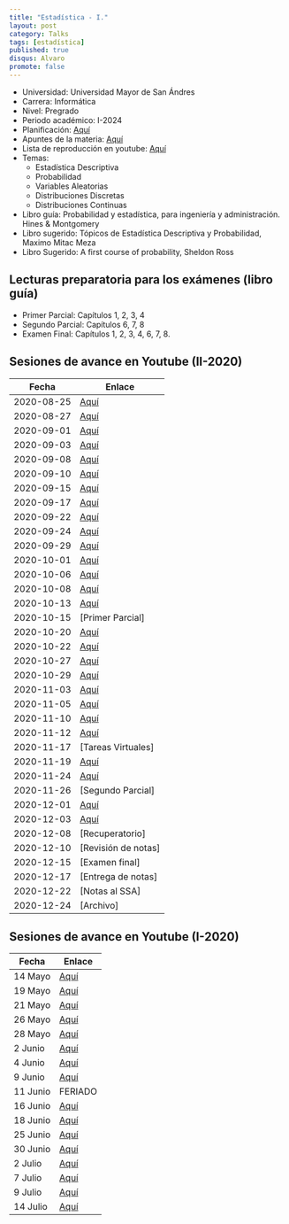 ```yaml
---
title: "Estadística - I."
layout: post
category: Talks
tags: [estadística]
published: true
disqus: Alvaro
promote: false
---
```


* Universidad: Universidad Mayor de San Ándres
* Carrera: Informática
* Nivel: Pregrado
* Periodo académico: I-2024
* Planificación: [Aquí](https://alvarolimber.github.io/images/est133_I2024.pdf)
* Apuntes de la materia: [Aquí](https://alvarolimber.github.io/EST-133/_book/)
* Lista de reproducción en youtube: [Aquí](https://www.youtube.com/playlist?list=PL1bQNHPTDXvJpLlrZXevgy0AveOZc2iUj)
* Temas:	
	+ Estadística Descriptiva
	+ Probabilidad
	+ Variables Aleatorias
	+ Distribuciones Discretas
	+ Distribuciones Continuas
* Libro guía: Probabilidad y estadística, para ingeniería y administración. Hines & Montgomery
* Libro sugerido: Tópicos de Estadística Descriptiva y Probabilidad, Maximo Mitac Meza
* Libro Sugerido: A first course of probability, Sheldon Ross

## Lecturas preparatoria para los exámenes (libro guía)

+ Primer Parcial: Capítulos 1, 2, 3, 4
+ Segundo Parcial: Capítulos 6, 7, 8
+ Examen Final: Capítulos 1, 2, 3, 4, 6, 7, 8.

## Sesiones de avance en Youtube (II-2020)

Fecha | Enlace 
------|---------
2020-08-25  | [Aquí](https://youtu.be/hX8t1RGi6es)
2020-08-27  | [Aquí](https://youtu.be/EzIaeVgyAxo) 
2020-09-01  | [Aquí](https://youtu.be/_9FbDvSe7rw)
2020-09-03  | [Aquí](https://youtu.be/4guqp_wASCU) 
2020-09-08  | [Aquí](https://youtu.be/HnzDZTLLR3o)  
2020-09-10  | [Aquí](https://youtu.be/DYi0I7NJycg)  
2020-09-15  | [Aquí](https://youtu.be/qBTwRv5_J5g) 
2020-09-17  | [Aquí](https://youtu.be/9xvud84cLnQ) 
2020-09-22  | [Aquí](https://youtu.be/rGN8L0D4BUU)  
2020-09-24  | [Aquí](https://youtu.be/cqgBmpfW1OY)  
2020-09-29  | [Aquí](https://youtu.be/_jR0YpR0htU) 
2020-10-01  | [Aquí](https://youtu.be/mDDBFDsb3Bs) 
2020-10-06  | [Aquí](https://youtu.be/ezOQYwFrins)  
2020-10-08  | [Aquí](https://youtu.be/UZ9dOLEkArA)  
2020-10-13  | [Aquí](https://youtu.be/xRhu8H5lmPU) 
2020-10-15  | [Primer Parcial] 
2020-10-20  | [Aquí](https://youtu.be/PAnOYJwx2UM)  
2020-10-22  | [Aquí](https://youtu.be/B5Pp_jeqoC8)  
2020-10-27  | [Aquí](https://youtu.be/wg2MkSYDIGw) 
2020-10-29  | [Aquí](https://youtu.be/1DFitdU_c1w) 
2020-11-03  | [Aquí](https://youtu.be/nT3ONW7qEIs)  
2020-11-05  | [Aquí](https://youtu.be/KXopeVQozyY) 
2020-11-10  | [Aquí](https://youtu.be/8O0b8NJIaoA) 
2020-11-12  | [Aquí](https://youtu.be/VzPTrpxtRuw)
2020-11-17  | [Tareas Virtuales]
2020-11-19  | [Aquí](https://youtu.be/mrlnQfn0ms8)  
2020-11-24  | [Aquí](https://youtu.be/RttAnTdc3aU) 
2020-11-26  | [Segundo Parcial] 
2020-12-01  | [Aquí](https://youtu.be/qUeA6i7plBg)  
2020-12-03  | [Aquí](https://youtu.be/tiRZilSJTxc)  
2020-12-08  | [Recuperatorio]
2020-12-10  | [Revisión de notas] 
2020-12-15  | [Examen final]
2020-12-17  | [Entrega de notas]
2020-12-22  | [Notas al SSA]
2020-12-24  | [Archivo]

## Sesiones de avance en Youtube (I-2020)

Fecha | Enlace 
------|---------
 14 Mayo | [Aquí](https://youtu.be/xadipgPasKI)
 19 Mayo | [Aquí](https://youtu.be/SeeoTpa05NI)
 21 Mayo | [Aquí](https://youtu.be/R-cO2CYMuQQ)
 26 Mayo | [Aquí](https://youtu.be/OlcN7QsriSE)
 28 Mayo | [Aquí](https://youtu.be/8fBdB-RF4lU)
 2 Junio | [Aquí](https://youtu.be/183Bnwd0Z9k)
 4 Junio | [Aquí](https://youtu.be/hDRnB6QHLaU)
 9 Junio | [Aquí](https://youtu.be/9ESJ_p56iIQ)
 11 Junio | FERIADO
 16 Junio | [Aquí](https://youtu.be/1dIJTtCayME)
 18 Junio | [Aquí](https://youtu.be/K5YTpx2QdK0)
 25 Junio | [Aquí](https://youtu.be/WoWJdvCaz4U)
 30 Junio | [Aquí](https://youtu.be/efRqMOT8yHo)
 2 Julio | [Aquí](https://youtu.be/msutAzCcGXs)
 7 Julio | [Aquí](https://youtu.be/koSAkerJF98)
 9 Julio | [Aquí](https://youtu.be/pGbATcm-44A)
 14 Julio | [Aquí](https://youtu.be/vR4Z7itmzjY)
 